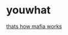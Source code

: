 # youwhat
[thats how mafia works](https://mafia.yottagames.com/?gclid=CjwKCAiA99vhBRBnEiwAwpk-uNyQzzZ1H-Rq_0X52_-lEUTYO5Pvwkuw9EAosbm3X2nZP7ghezCxXhoCZmMQAvD_BwE)
